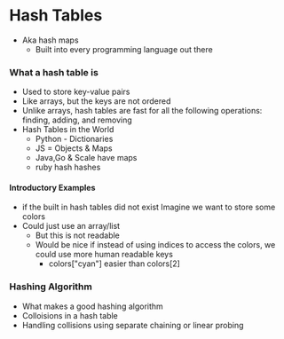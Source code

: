 # Hash Tables
- Aka hash maps
    - Built into every programming language out there
### What a hash table is
- Used to store key-value pairs
- Like arrays, but the keys are not ordered
- Unlike arrays, hash tables are fast for all the following operations: finding, adding, and removing
- Hash Tables in the World
    - Python - Dictionaries
    - JS = Objects & Maps
    - Java,Go & Scale have maps
    - ruby hash hashes
#### Introductory Examples
- if the built in hash tables did not exist
Imagine we want to store some colors
- Could just use an array/list
    - But this is not readable 
    - Would be nice if instead of using indices to access the colors, we could use more human readable keys
        - colors["cyan"] easier than colors[2]
### Hashing Algorithm
- What makes a good hashing algorithm
- Colloisions in a hash table
- Handling collisions using separate chaining or linear probing
